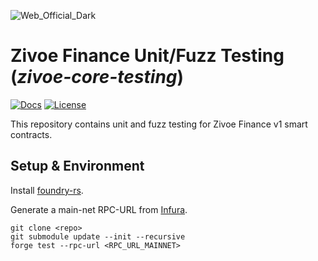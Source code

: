![Web_Official_Dark](https://user-images.githubusercontent.com/26582141/201743461-87df24c4-80fd-4abe-baf8-7cf6a85e0fba.png)

# Zivoe Finance Unit/Fuzz Testing (_zivoe-core-testing_)

[![Docs](https://img.shields.io/badge/docs-%F0%9F%93%84-blue)](https://blog.gitbook.com/product-updates/gitbook-3.0-document-everything-from-start-to-ship)
[![License](https://img.shields.io/badge/License-GPLv3-green.svg)](https://www.gnu.org/licenses/gpl-3.0)

This repository contains unit and fuzz testing for Zivoe Finance v1 smart contracts.

## Setup & Environment

Install [foundry-rs](https://github.com/foundry-rs/foundry).

Generate a main-net RPC-URL from [Infura](https://www.infura.io/).

```
git clone <repo>
git submodule update --init --recursive
forge test --rpc-url <RPC_URL_MAINNET>
```
